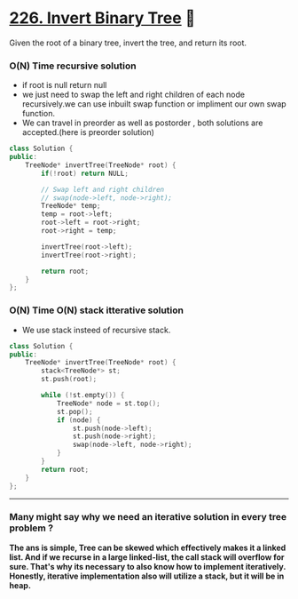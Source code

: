 # [226. Invert Binary Tree](https://leetcode.com/problems/invert-binary-tree/) 🌟

Given the root of a binary tree, invert the tree, and return its root.

### O(N) Time recursive solution

- if root is null return null
- we just need to swap the left and right children of each node recursively.we can use inbuilt swap function or impliment our own swap function.
- We can travel in preorder as well as postorder , both solutions are accepted.(here is preorder solution)

```cpp
class Solution {
public:
    TreeNode* invertTree(TreeNode* root) {
        if(!root) return NULL;

        // Swap left and right children
        // swap(node->left, node->right);
        TreeNode* temp;
        temp = root->left;
        root->left = root->right;
        root->right = temp;

        invertTree(root->left);
        invertTree(root->right);

        return root;
    }
};
```

### O(N) Time O(N) stack itterative solution

- We use stack insteed of recursive stack.

```cpp
class Solution {
public:
    TreeNode* invertTree(TreeNode* root) {
        stack<TreeNode*> st;
        st.push(root);

        while (!st.empty()) {
            TreeNode* node = st.top();
            st.pop();
            if (node) {
                st.push(node->left);
                st.push(node->right);
                swap(node->left, node->right);
            }
        }
        return root;
    }
};
```

---

### Many might say why we need an iterative solution in every tree problem ?

**The ans is simple, Tree can be skewed which effectively makes it a linked list.
And if we recurse in a large linked-list, the call stack will overflow for sure.
That's why its necessary to also know how to implement iteratively.
Honestly, iterative implementation also will utilize a stack, but it will be in heap.**
